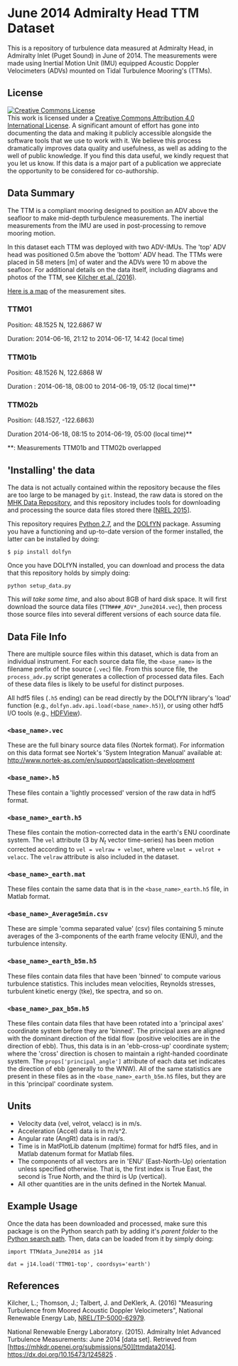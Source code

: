 June 2014 Admiralty Head TTM Dataset
============

This is a repository of turbulence data measured at Admiralty
Head, in Admiralty Inlet (Puget Sound) in June of 2014. The
measurements were made using Inertial Motion Unit (IMU) equipped
Acoustic Doppler Velocimeters (ADVs) mounted on Tidal Turbulence
Mooring's (TTMs).

License
----------
 <a rel="license"
 href="http://creativecommons.org/licenses/by/4.0/"><img alt="Creative
 Commons License" style="border-width:0"
 src="https://i.creativecommons.org/l/by/4.0/88x31.png" /></a><br />
This work is licensed under a <a rel="license"
href="http://creativecommons.org/licenses/by/4.0/">Creative Commons
Attribution 4.0 International License</a>. A significant amount of
effort has gone into documenting the data and making it publicly
accessible alongside the software tools that we use to work with
it. We believe this process dramatically improves data quality and
usefulness, as well as adding to the well of public knowledge. If you
find this data useful, we kindly request that you let us know. If this
data is a major part of a publication we appreciate the opportunity to
be considered for co-authorship.

Data Summary
---------

The TTM is a compliant mooring designed to position an ADV above the
seafloor to make mid-depth turbulence measurements. The inertial
measurements from the IMU are used in post-processing to remove
mooring motion.

In this dataset each TTM was deployed with two ADV-IMUs. The 'top' ADV
head was positioned 0.5m above the 'bottom' ADV head. The TTMs were
placed in 58 meters [m] of water and the ADVs were 10 m above the
seafloor. For additional details on the data itself, including diagrams and
photos of the TTM, see [Kilcher et.al. (2016)][Kilcher++2016]. 

[Here is a map](https://www.google.com/maps/d/viewer?mid=1Fhb5Y6CWqe_5tIVMh8KpGcRFqhs&ll=48.14731553247063%2C-122.72049067287446&z=11) of the measurement sites.


### TTM01

Position: 48.1525 N, 122.6867 W

Duration: 2014-06-16, 21:12 to 2014-06-17, 14:42 (local time)

### TTM01b

Position: 48.1526 N, 122.6868 W

Duration : 2014-06-18, 08:00 to 2014-06-19, 05:12 (local time)**

### TTM02b
Position: (48.1527, -122.6863)

Duration 2014-06-18, 08:15 to 2014-06-19, 05:00 (local time)**

**: Measurements TTM01b and TTM02b overlapped

'Installing' the data
----------

The data is not actually contained within the repository because the
files are too large to be managed by `git`. Instead, the raw
data is stored on
the [MHK Data Repository](http://mhkdr.openei.org/), and this
repository includes tools for downloading and processing the source
data files stored there [[NREL 2015][ttmdata2014]].

This repository requires [Python 2.7](https://docs.python.org/2/), and
the [DOLfYN](https://lkilcher.github.io/dolfyn/) package. Assuming you
have a functioning and up-to-date version of the former installed, the
latter can be installed by doing:

    $ pip install dolfyn

Once you have DOLfYN installed, you can download and process the data
that this repository holds by simply doing:

    python setup_data.py

This _will take some time_, and also about 8GB of hard disk
space. It will first download the source data files
(`TTM###_ADV*_June2014.vec`), then process those source files into
several different versions of each source data file.

Data File Info
------

There are multiple source files within this dataset, which is data
from an individual instrument. For each source data file, the
`<base_name>` is the filename prefix of the source (`.vec`) file. From
this source file, the `process_adv.py` script generates a collection
of processed data files. Each of these data files is likely to be
useful for distinct purposes.

All hdf5 files (`.h5` ending) can be read directly by the DOLfYN library's
'load' function (e.g., `dolfyn.adv.api.load(<base_name>.h5)`), or
using other hdf5 I/O tools
(e.g., [HDFView](http://support.hdfgroup.org/products/java/hdfview/)).

### `<base_name>.vec`

These are the full binary source data files (Nortek format). For information on
this data format see Nortek's 'System Integration Manual' available
at: http://www.nortek-as.com/en/support/application-development

### `<base_name>.h5`

These files contain a 'lightly processed' version of the raw data in
hdf5 format. 

### `<base_name>_earth.h5`

These files contain the motion-corrected data in the earth's ENU
coordinate system. The `vel` attribute (3 by $N_t$ vector time-series)
has been motion corrected according to `vel = velraw +
velmot`, where `velmot = velrot + velacc`. The `velraw` attribute is
also included in the dataset.

### `<base_name>_earth.mat`

These files contain the same data that is in the `<base_name>_earth.h5`
file, in Matlab format.

### `<base_name>_Average5min.csv`

These are simple 'comma separated value' (csv) files containing 5
minute averages of the 3-components of the earth frame velocity (ENU),
and the turbulence intensity.

### `<base_name>_earth_b5m.h5`

These files contain data files that have been 'binned' to compute
various turbulence statistics. This includes mean velocities, Reynolds
stresses, turbulent kinetic energy (tke), tke spectra, and so on.

### `<base_name>_pax_b5m.h5`

These files contain data files that have been rotated into a
'principal axes' coordinate system before they are 'binned'. The
principal axes are aligned with the dominant direction of the tidal
flow (positive velocities are in the direction of ebb). Thus, this
data is in an 'ebb-cross-up' coordinate system; where the 'cross'
direction is chosen to maintain a right-handed coordinate system. The
`props['principal_angle']` attribute of each data set indicates the
direction of ebb (generally to the WNW). All of the same statistics
are present in these files as in the `<base_name>_earth_b5m.h5` files,
but they are in this 'principal' coordinate system.

Units
-----

- Velocity data (vel, velrot, velacc) is in m/s.
- Acceleration (Accel) data is in m/s^2.
- Angular rate (AngRt) data is in rad/s.
- Time is in MatPlotLib datenum (mpltime) format for hdf5 files, and
  in Matlab datenum format for Matlab files.
- The components of all vectors are in 'ENU' (East-North-Up)
  orientation unless specified otherwise. That is, the first index is
  True East, the second is True North, and the third is Up (vertical).
- All other quantities are in the units defined in the Nortek Manual.

Example Usage
-----------

Once the data has been downloaded and processed, make sure this
package is on the Python search path by adding it's *parent folder* to
the
[Python search path](https://docs.python.org/2/tutorial/modules.html). Then,
data can be loaded from it by simply doing:

    import TTMdata_June2014 as j14

    dat = j14.load('TTM01-top', coordsys='earth')

References
---------------

Kilcher, L.; Thomson, J.; Talbert, J. and DeKlerk, A. (2016)
"Measuring Turbulence from Moored Acoustic Doppler Velocimeters",
National Renewable Energy Lab, [NREL/TP-5000-62979][Kilcher++2016].

[Kilcher++2016]: http://www.nrel.gov/docs/fy16osti/62979.pdf

National Renewable Energy Laboratory. (2015). Admiralty Inlet Advanced
Turbulence Measurements: June 2014 [data set]. Retrieved from
[https://mhkdr.openei.org/submissions/50][ttmdata2014]. 
https://dx.doi.org/10.15473/1245825 .

[ttmdata2014]: https://mhkdr.openei.org/submissions/50
